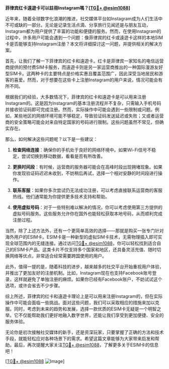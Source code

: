 **菲律宾红卡遠遊卡可以註冊Instagram嗎？[[TG💪+ @esim1088](https://t.me/s/esim1088)]**

近年来，随着全球数字化浪潮的推进，社交媒体平台如Instagram成为人们生活中不可或缺的一部分。无论是记录生活点滴、分享旅行见闻还是与朋友互动，Instagram都为用户提供了丰富的功能和便捷的服务。然而，在使用Instagram的过程中，许多用户可能会遇到一个问题：像菲律宾的红卡或遠遊卡这样的本地SIM卡是否能够支持Instagram注册？本文将详细探讨这一问题，并提供相关的解决方案。

首先，让我们了解一下菲律宾的红卡和遠遊卡。红卡是菲律宾一家知名的电信运营商提供的预付费SIM卡服务，而遠遊卡则是另一家运营商推出的一种国际漫游友好型SIM卡。这两种卡的主要特点是价格实惠且覆盖范围广，因此深受当地居民和游客的喜爱。然而，对于想要在这些卡上注册Instagram的用户来说，情况可能会有所不同。

根据我们的经验，大多数情况下，菲律宾的红卡和遠遊卡是可以用来注册Instagram的。这是因为Instagram的基本注册流程并不复杂，只需输入手机号码并接收验证码即可完成注册。然而，实际操作中可能会遇到一些限制或问题。例如，某些地区的网络环境可能不够稳定，导致验证码发送延迟或失败；又或者运营商的安全策略可能会对来自特定国家的号码进行限制。这些问题虽然不常见，但确实存在。

那么，如何解决这些问题呢？以下是一些建议：

1. **检查网络连接**：确保你的手机处于良好的网络环境中。如果Wi-Fi信号不稳定，尝试切换到移动数据，看看是否有所改善。

2. **更换时间段**：有时候，运营商的服务器可能会在高峰时段出现拥堵现象。如果你发现验证码迟迟未收到，不妨稍后再试，选择一个相对安静的时间段进行操作。

3. **联系客服**：如果你多次尝试仍无法成功注册，可以考虑直接联系运营商的客服热线。他们通常能为你提供更多技术支持和帮助。

4. **使用虚拟号码**：对于一些特别难以解决的情况，你可以考虑使用第三方提供的虚拟号码服务。这些服务允许你在国外也能轻松获取本地号码，从而顺利完成注册过程。

当然，除了上述方法外，还有一个更简单高效的选择——那就是购买一张专门针对海外用户的ESIM卡。ESIM卡是一种新型的虚拟SIM卡技术，无需物理插入即可实现全球范围内的无缝连接。通过访问[TG💪+ @esim1088](https://t.me/s/esim1088)，你可以轻松找到适合自己的ESIM卡产品。这类卡片不仅支持多个国家和地区，还具备灵活充值、随时切换网络等优点，非常适合经常需要跨国使用的用户。

此外，值得一提的是，随着科技的进步，越来越多的社交平台开始重视用户体验，并推出了更加友好的注册机制。比如，Instagram现在也支持Facebook账号登录，这样就避免了单独注册的麻烦。如果你已经有Facebook账户，不妨试试这个选项，或许会省去不少步骤。

综上所述，菲律宾的红卡和遠遊卡理论上是可以用来注册Instagram的，但在实际操作中可能会面临一些挑战。面对这些问题，我们可以采取相应的措施来加以克服。同时，考虑到未来的趋势和发展，选择一款优质的ESIM卡无疑是一个明智之举。它不仅能帮助我们更好地融入数字世界，还能让我们享受到更加便捷、安全的服务体验。

无论你是初次接触社交媒体的新手，还是资深玩家，只要掌握了正确的方法和技术手段，就能轻松应对各种场景下的需求。希望这篇文章能够为大家带来启发和帮助。最后，再次提醒大家关注[TG💪+ @esim1088](https://t.me/s/esim1088)，了解更多关于ESIM卡的信息吧！

[[TG💪+ @esim1088](https://t.me/s/esim1088) ![Image](https://i.postimg.cc/4NQfJmqS/Snipaste-2025-05-13-00-14-12.png)]
